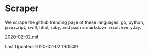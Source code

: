 # Scraper

We scrape the github trending page of these languages: go, python, javascript, swift, html, ruby, and push a markdown result everyday.

[2020-02-02.md](https://github.com/henson/Scraper/blob/master/2020-02-02.md)

Last Updated: 2020-02-02 19:15:39